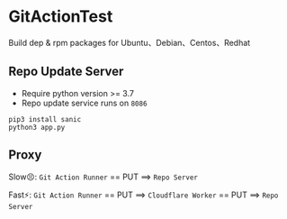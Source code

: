 # GitActionTest

Build dep & rpm packages for Ubuntu、Debian、Centos、Redhat


## Repo Update Server

- Require python version >= 3.7
- Repo update service runs on `8086`

```
pip3 install sanic
python3 app.py
```

## Proxy

Slow😣: `Git Action Runner` == PUT ==> `Repo Server`

Fast⚡: `Git Action Runner` == PUT ==> `Cloudflare Worker` == PUT ==> `Repo Server`